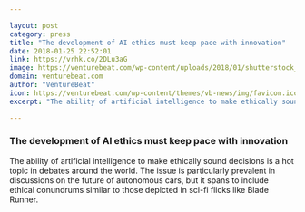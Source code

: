 ```yaml
---

layout: post
category: press
title: "The development of AI ethics must keep pace with innovation"
date: 2018-01-25 22:52:01
link: https://vrhk.co/2DLu3aG
image: https://venturebeat.com/wp-content/uploads/2018/01/shutterstock_701551069-e1516893128576.jpg?fit=780%2C520&strip=all
domain: venturebeat.com
author: "VentureBeat"
icon: https://venturebeat.com/wp-content/themes/vb-news/img/favicon.ico
excerpt: "The ability of artificial intelligence to make ethically sound decisions is a hot topic in debates around the world. The issue is particularly prevalent in discussions on the future of autonomous cars, but it spans to include ethical conundrums similar to those depicted in sci-fi flicks like Blade Runner."

---
```


### The development of AI ethics must keep pace with innovation

The ability of artificial intelligence to make ethically sound decisions is a hot topic in debates around the world. The issue is particularly prevalent in discussions on the future of autonomous cars, but it spans to include ethical conundrums similar to those depicted in sci-fi flicks like Blade Runner.